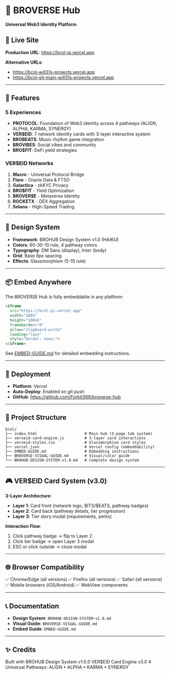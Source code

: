 # 🌌 BROVERSE Hub

**Universal Web3 Identity Platform**

## 🔗 Live Site

**Production URL**: https://bcol-pi.vercel.app

**Alternative URLs**:
- https://bcol-will31s-projects.vercel.app
- https://bcol-git-main-will31s-projects.vercel.app

---

## 🎯 Features

### 5 Experiences
- **PROTOCOL**: Foundation of Web3 identity across 4 pathways (ALIGN, ALPHA, KARMA, SYNERGY)
- **VER$EID**: 7 network identity cards with 3-layer interactive system
- **BROBEATS**: Music rhythm game integration
- **BROVIBES**: Social vibes and community
- **BRO$FIT**: DeFi yield strategies

### VER$EID Networks
1. **Macro** - Universal Protocol Bridge
2. **Flare** - Oracle Data & FTSO
3. **Galactica** - zkKYC Privacy
4. **BRO$FIT** - Yield Optimization
5. **BROVER$E** - Metaverse Identity
6. **ROCKETX** - DEX Aggregation
7. **Solana** - High-Speed Trading

---

## 🎨 Design System

- **Framework**: BROHUB Design System v1.0 (HAIKU)
- **Colors**: 60-30-10 rule, 4 pathway colors
- **Typography**: DM Sans (display), Inter (body)
- **Grid**: Base 8px spacing
- **Effects**: Glassmorphism (5-15 rule)

---

## 📦 Embed Anywhere

The BROVERSE Hub is fully embeddable in any platform:

```html
<iframe
  src="https://bcol-pi.vercel.app"
  width="100%"
  height="100vh"
  frameborder="0"
  allow="clipboard-write"
  loading="lazy"
  style="border: none;">
</iframe>
```

See [EMBED-GUIDE.md](./EMBED-GUIDE.md) for detailed embedding instructions.

---

## 🚀 Deployment

- **Platform**: Vercel
- **Auto-Deploy**: Enabled on git push
- **GitHub**: https://github.com/ForkIt369/broverse-hub

---

## 📁 Project Structure

```
bcol/
├── index.html                     # Main hub (5-page tab system)
├── verseid-card-engine.js         # 3-layer card interactions
├── verseid-styles.css             # Glassmorphism card styles
├── vercel.json                    # Vercel config (embeddability)
├── EMBED-GUIDE.md                 # Embedding instructions
├── BROVERSE-VISUAL-GUIDE.md       # Visual/color guide
└── BROHUB-DESIGN-SYSTEM-v1.0.md   # Complete design system
```

---

## 🎮 VER$EID Card System (v3.0)

**3-Layer Architecture**:
- **Layer 1**: Card front (network logo, BITS/BEATS, pathway badges)
- **Layer 2**: Card back (pathway details, tier progression)
- **Layer 3**: Tier story modal (requirements, perks)

**Interaction Flow**:
1. Click pathway badge → flip to Layer 2
2. Click tier badge → open Layer 3 modal
3. ESC or click outside → close modal

---

## 🌐 Browser Compatibility

✅ Chrome/Edge (all versions)
✅ Firefox (all versions)
✅ Safari (all versions)
✅ Mobile browsers (iOS/Android)
✅ WebView components

---

## 📞 Documentation

- **Design System**: `BROHUB-DESIGN-SYSTEM-v1.0.md`
- **Visual Guide**: `BROVERSE-VISUAL-GUIDE.md`
- **Embed Guide**: `EMBED-GUIDE.md`

---

## ✨ Credits

Built with BROHUB Design System v1.0.0
VER$EID Card Engine v3.0
4 Universal Pathways: ALIGN • ALPHA • KARMA • SYNERGY
